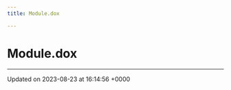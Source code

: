 ```yaml
---
title: Module.dox

---
```


# Module.dox








-------------------------------

Updated on 2023-08-23 at 16:14:56 +0000
